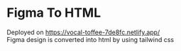 # Figma To HTML
Deployed on https://vocal-toffee-7de8fc.netlify.app/ <br/>
Figma design is converted into html by using tailwind css
